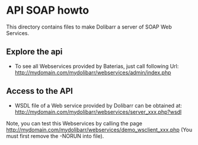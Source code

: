 API SOAP howto
==============

This directory contains files to make Dolibarr a server of SOAP Web Services.


Explore the api
---------------

* To see all Webservices provided by  Baterias, just call following Url:
http://mydomain.com/mydolibarr/webservices/admin/index.php


Access to the API
-----------------

* WSDL file of a Web service provided by Dolibarr can be obtained at:
http://mydomain.com/mydolibarr/webservices/server_xxx.php?wsdl

Note, you can test this Webservices by calling the page http://mydomain.com/mydolibarr/webservices/demo_wsclient_xxx.php (You must first remove the -NORUN into file).
